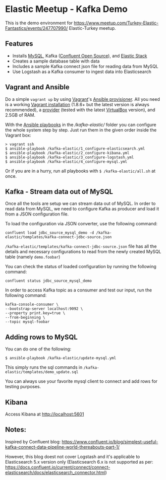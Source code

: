 # Elastic Meetup - Kafka Demo
This is the demo environment for https://www.meetup.com/Turkey-Elastic-Fantastics/events/247707990/ Elastic-Turkey meetup.


## Features

* Installs [MySQL](https://dev.mysql.com/downloads/repo/apt/), Kafka ([Confluent Open Source](https://docs.confluent.io/current/installation/installing_cp.html#deb-packages-via-apt)), and [Elastic Stack](https://www.elastic.co/downloads)
* Creates a sample database table with data
* Includes a sample Kafka connect json file for reading data from MySQL
* Use Logstash as a Kafka consumer to ingest data into Elasticsearch


## Vagrant and Ansible

Do a simple `vagrant up` by using [Vagrant](https://www.vagrantup.com)'s [Ansible provisioner](https://www.vagrantup.com/docs/provisioning/ansible.html). All you need is a working [Vagrant installation](https://www.vagrantup.com/docs/installation/) (1.8.6+ but the latest version is always recommended), a [provider](https://www.vagrantup.com/docs/providers/) (tested with the latest [VirtualBox](https://www.virtualbox.org) version), and 2.5GB of RAM.

With the [Ansible playbooks](https://docs.ansible.com/ansible/playbooks.html) in the */kafka-elastic/* folder you can configure the whole system step by step. Just run them in the given order inside the Vagrant box:

```
> vagrant ssh
$ ansible-playbook /kafka-elastic/1_configure-elasticsearch.yml
$ ansible-playbook /kafka-elastic/2_configure-kibana.yml
$ ansible-playbook /kafka-elastic/3_configure-logstash.yml
$ ansible-playbook /kafka-elastic/4_configure-mysql.yml
```

Or if you are in a hurry, run all playbooks with `$ /kafka-elastic/all.sh` at once.

## Kafka - Stream data out of MySQL
Once all the tools are setup we can stream data out of MySQL.  In order to read data from MySQL, we need to configure Kafka as producer and load it from a JSON configuration file.

To load the configuration via JSON converter, use the following command:
```
confluent load jdbc_source_mysql_demo -d /kafka-elastic/templates/kafka-connect-jdbc-source.json
```

```/kafka-elastic/templates/kafka-connect-jdbc-source.json``` file has all the details and necessary configurations to read from the newly created MySQL table (namely ```demo.foobar```)


You can check the status of loaded configuration by running the following command:
```
confluent status jdbc_source_mysql_demo
```

In order to access Kafka topic as a consumer and test our input, run the following command:
```
kafka-console-consumer \
--bootstrap-server localhost:9092 \
--property print.key=true \
--from-beginning \
--topic mysql-foobar
```

## Adding rows to MySQL
You can do one of the following:
```
$ ansible-playbook /kafka-elastic/update-mysql.yml
```
This simply runs the sql commands in ```/kafka-elastic/templates/demo_update.sql```

You can always use your favorite mysql client to connect and add rows for testing purposes.

## Kibana

Access Kibana at [http://localhost:5601](http://localhost:5601)



## Notes: 
Inspired by Confluent blog: https://www.confluent.io/blog/simplest-useful-kafka-connect-data-pipeline-world-thereabouts-part-1/

However, this blog doest not cover Logstash and it's applicable to Elasticsearch 5.x version only (Elasticsearch 6.x is not supported as per: https://docs.confluent.io/current/connect/connect-elasticsearch/docs/elasticsearch_connector.html)
